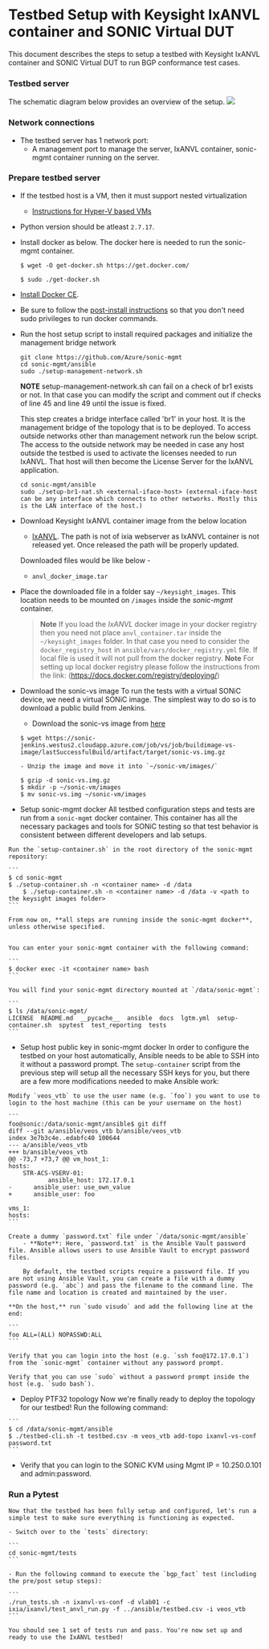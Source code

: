 # Testbed Setup with Keysight IxANVL container and SONIC Virtual DUT
 
 This document describes the steps to setup a testbed with Keysight IxANVL container and SONIC Virtual DUT to run BGP conformance test cases. 
 
 ### Testbed server 
 The schematic diagram below provides an overview of the setup. 
 ![](img\keysight-ixanvl-testbed-topology.png) 
 
 ### Network connections 
 - The testbed server has 1 network port: 
   - A management port to manage the server, IxANVL container, sonic-mgmt container running on the server. 
 
 ### Prepare testbed server 
 
 - If the testbed host is a VM, then it must support nested virtualization
   - [Instructions for Hyper-V based VMs](https://docs.microsoft.com/en-us/virtualization/hyper-v-on-windows/user-guide/nested-virtualization#configure-nested-virtualization)
 - Python version should be atleast `2.7.17`. 
 - Install docker as below. The docker here is needed to run the sonic-mgmt container. 

     ```shell 
     $ wget -O get-docker.sh https://get.docker.com/ 
  
     $ sudo ./get-docker.sh 
     ``` 
 - [Install Docker CE](https://docs.docker.com/install/linux/docker-ce/ubuntu/). 
 - Be sure to follow the [post-install instructions](https://docs.docker.com/install/linux/linux-postinstall/) so that you don't need sudo privileges to run docker commands.
 - Run the host setup script to install required packages and initialize the management bridge network

     ```
     git clone https://github.com/Azure/sonic-mgmt
     cd sonic-mgmt/ansible
     sudo ./setup-management-network.sh
     ```

     **NOTE** setup-management-network.sh can fail on a check of br1 exists or not. In that case you can modify the script and comment out if checks of line 45 and line 49 until the issue is fixed.

   This step creates a bridge interface called 'br1' in your host. It is the management bridge of the topology that is to be deployed. 
   To access outside networks other than management network run the below script. The access to the outside network may be needed in case any host outside the testbed is used to activate the licenses needed to run IxANVL. That host will then become the License Server for the IxANVL application.

     ```
     cd sonic-mgmt/ansible
     sudo ./setup-br1-nat.sh <external-iface-host> (external-iface-host can be any interface which connects to other networks. Mostly this is the LAN interface of the host.)
	 ```
 
  - Download Keysight IxANVL container image from the below location
    - [IxANVL](https://downloads.ixiacom.com/support/downloads_and_updates/eb/1558879/anvl_docker_image.tar). The path is not of ixia webserver as IxANVL container is not released yet. Once released the path will be properly updated. 
 
     Downloaded files would be like below - 
     - `anvl_docker_image.tar` 
 
   - Place the downloaded file in a folder say `~/keysight_images`. This location needs to be mounted on `/images` inside the *sonic-mgmt* container. 
     > **Note** If you load the *IxANVL* docker image in your docker registry then you need not place `anvl_container.tar` inside the `~/keysight_images` folder. In that case you need to consider the `docker_registry_host` in `ansible/vars/docker_registry.yml` file. If local file is used it will not pull from the docker registry. 
     > **Note** For setting up local docker registry please follow the instructions from the link: (https://docs.docker.com/registry/deploying/)
  - Download the sonic-vs image
	To run the tests with a virtual SONiC device, we need a virtual SONiC image. The simplest way to do so is to download a public build from Jenkins.

	- Download the sonic-vs image from [here](https://sonic-jenkins.westus2.cloudapp.azure.com/job/vs/job/buildimage-vs-image/lastSuccessfulBuild/artifact/target/sonic-vs.img.gz)

	```
	$ wget https://sonic-jenkins.westus2.cloudapp.azure.com/job/vs/job/buildimage-vs-image/lastSuccessfulBuild/artifact/target/sonic-vs.img.gz
	```

        - Unzip the image and move it into `~/sonic-vm/images/`

	```
	$ gzip -d sonic-vs.img.gz
	$ mkdir -p ~/sonic-vm/images
	$ mv sonic-vs.img ~/sonic-vm/images
	```
   - Setup sonic-mgmt docker
	All testbed configuration steps and tests are run from a `sonic-mgmt` docker container. This container has all the necessary packages and tools for SONiC testing so that test behavior is consistent between different developers and lab setups.

	Run the `setup-container.sh` in the root directory of the sonic-mgmt repository:

	```
	$ cd sonic-mgmt
	$ ./setup-container.sh -n <container name> -d /data
     	$ ./setup-container.sh -n <container name> -d /data -v <path to the keysight images folder> 
	```

	From now on, **all steps are running inside the sonic-mgmt docker**, unless otherwise specified.


	You can enter your sonic-mgmt container with the following command:

	```
	$ docker exec -it <container name> bash
	```

	You will find your sonic-mgmt directory mounted at `/data/sonic-mgmt`:

	```
	$ ls /data/sonic-mgmt/
	LICENSE  README.md  __pycache__  ansible  docs	lgtm.yml  setup-container.sh  spytest  test_reporting  tests
	```

   - Setup host public key in sonic-mgmt docker
	In order to configure the testbed on your host automatically, Ansible needs to be able to SSH into it without a password prompt. The `setup-container` script from the previous step will setup all the necessary SSH keys for you, but there are a few more modifications needed to make Ansible work:

	Modify `veos_vtb` to use the user name (e.g. `foo`) you want to use to login to the host machine (this can be your username on the host)

	```
	foo@sonic:/data/sonic-mgmt/ansible$ git diff
	diff --git a/ansible/veos_vtb b/ansible/veos_vtb
	index 3e7b3c4e..edabfc40 100644
	--- a/ansible/veos_vtb
	+++ b/ansible/veos_vtb
	@@ -73,7 +73,7 @@ vm_host_1:
   	hosts:
     	STR-ACS-VSERV-01:
       	       ansible_host: 172.17.0.1
	-      ansible_user: use_own_value
	+      ansible_user: foo

 	vms_1:
   	hosts:
	```

	Create a dummy `password.txt` file under `/data/sonic-mgmt/ansible`
    	- **Note**: Here, `password.txt` is the Ansible Vault password file. Ansible allows users to use Ansible Vault to encrypt password files.

      	By default, the testbed scripts require a password file. If you are not using Ansible Vault, you can create a file with a dummy password (e.g. `abc`) and pass the filename to the command line. The file name and location is created and maintained by the user.

	**On the host,** run `sudo visudo` and add the following line at the end:

	```
	foo ALL=(ALL) NOPASSWD:ALL
	```

	Verify that you can login into the host (e.g. `ssh foo@172.17.0.1`) from the `sonic-mgmt` container without any password prompt.

	Verify that you can use `sudo` without a password prompt inside the host (e.g. `sudo bash`).

   - Deploy PTF32 topology
	Now we're finally ready to deploy the topology for our testbed! Run the following command:

	```
	$ cd /data/sonic-mgmt/ansible
	$ ./testbed-cli.sh -t testbed.csv -m veos_vtb add-topo ixanvl-vs-conf password.txt
	```
   - Verify that you can login to the SONiC KVM using Mgmt IP = 10.250.0.101 and admin:password.
  
 ### Run a Pytest
 	Now that the testbed has been fully setup and configured, let's run a simple test to make sure everything is functioning as expected.

	- Switch over to the `tests` directory:

	```
	cd sonic-mgmt/tests
	```

	- Run the following command to execute the `bgp_fact` test (including the pre/post setup steps):

	```
	./run_tests.sh -n ixanvl-vs-conf -d vlab01 -c ixia/ixanvl/test_anvl_run.py -f ../ansible/testbed.csv -i veos_vtb
	```

	You should see 1 set of tests run and pass. You're now set up and ready to use the IxANVL testbed!
